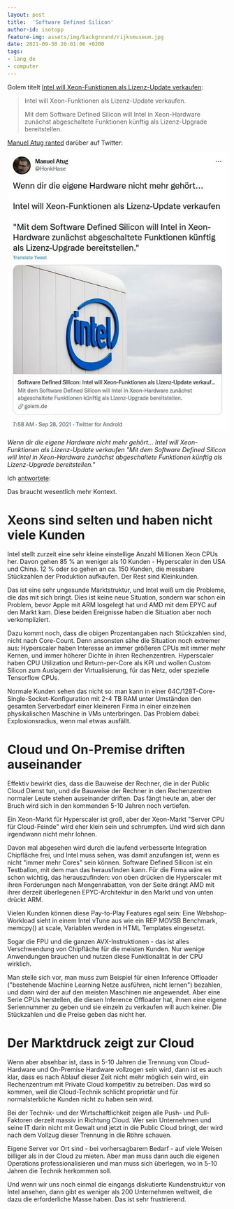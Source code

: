 ```yaml
---
layout: post
title:  'Software Defined Silicon'
author-id: isotopp
feature-img: assets/img/background/rijksmuseum.jpg
date: 2021-09-30 20:01:06 +0200
tags:
- lang_de
- computer
---
```


Golem titelt [Intel will Xeon-Funktionen als Lizenz-Update verkaufen](https://www.golem.de/news/software-defined-silicon-intel-will-xeon-funktionen-als-lizenz-update-verkaufen-2109-159912.html):

> Intel will Xeon-Funktionen als Lizenz-Update verkaufen.
> 
> Mit dem Software Defined Silicon will Intel in Xeon-Hardware zunächst abgeschaltete Funktionen künftig als Lizenz-Upgrade bereitstellen. 

[Manuel Atug ranted](https://twitter.com/HonkHase/status/1442760700112343044) darüber auf Twitter:

![](/uploads/2021/09/intel-software-silicon.jpg)

*Wenn dir die eigene Hardware nicht mehr gehört...
Intel will Xeon-Funktionen als Lizenz-Update verkaufen
"Mit dem Software Defined Silicon will Intel in Xeon-Hardware zunächst abgeschaltete Funktionen künftig als Lizenz-Upgrade bereitstellen."*

Ich [antwortete](https://twitter.com/isotopp/status/1442896442926895104):

Das braucht wesentlich mehr Kontext.

# Xeons sind selten und haben nicht viele Kunden

Intel stellt zurzeit eine sehr kleine einstellige Anzahl Millionen Xeon CPUs her.
Davon gehen 85 % an weniger als 10 Kunden - Hyperscaler in den USA und China.
12 % oder so gehen an ca. 150 Kunden, die messbare Stückzahlen der Produktion aufkaufen.
Der Rest sind Kleinkunden.

Das ist eine sehr ungesunde Marktstruktur, und Intel weiß um die Probleme, die das mit sich bringt.
Dies ist keine neue Situation, sondern war schon ein Problem, bevor Apple mit ARM losgelegt hat und AMD mit dem EPYC auf den Markt kam.
Diese beiden Ereignisse haben die Situation aber noch verkompliziert.

Dazu kommt noch, dass die obigen Prozentangaben nach Stückzahlen sind, nicht nach Core-Count.
Denn ansonsten sähe die Situation noch extremer aus:
Hyperscaler haben Interesse an immer größeren CPUs mit immer mehr Kernen, und immer höherer Dichte in ihren Rechenzentren.
Hyperscaler haben CPU Utilization und Return-per-Core als KPI und wollen Custom Silicon zum Auslagern der Virtualisierung, für das Netz, oder spezielle Tensorflow CPUs.

Normale Kunden sehen das nicht so:
man kann in einer 64C/128T-Core-Single-Socket-Konfiguration mit 2-4 TB RAM unter Umständen den gesamten Serverbedarf einer kleineren Firma in einer einzelnen physikalischen Maschine in VMs unterbringen.
Das Problem dabei: Explosionsradius, wenn mal etwas ausfällt.

# Cloud und On-Premise driften auseinander

Effektiv bewirkt dies, dass die Bauweise der Rechner, die in der Public Cloud Dienst tun, und die Bauweise der Rechner in den Rechenzentren normaler Leute stehen auseinander driften.
Das fängt heute an, aber der Bruch wird sich in den kommenden 5-10 Jahren noch vertiefen.

Ein Xeon-Markt für Hyperscaler ist groß, aber der Xeon-Markt "Server CPU für Cloud-Feinde" wird eher klein sein und schrumpfen.
Und wird sich dann irgendwann nicht mehr lohnen.

Davon mal abgesehen wird durch die laufend verbesserte Integration Chipfläche frei, und Intel muss sehen, was damit anzufangen ist, wenn es nicht "immer mehr Cores" sein können.
Software Defined Silicon ist ein Testballon, mit dem man das herausfinden kann.
Für die Firma wäre es schon wichtig, das herauszufinden:
von oben drücken die Hyperscaler mit ihren Forderungen nach Mengenrabatten, von der Seite drängt AMD mit ihrer derzeit überlegenen EPYC-Architektur in den Markt und von unten drückt ARM.

Vielen Kunden können diese Pay-to-Play Features egal sein:
Eine Webshop-Workload sieht in einem Intel vTune aus wie ein REP MOVSB Benchmark, memcpy() at scale, Variablen werden in HTML Templates eingesetzt.

Sogar die FPU und die ganzen AVX-Instruktionen - das ist alles Verschwendung von Chipfläche für die meisten Kunden.
Nur wenige Anwendungen brauchen und nutzen diese Funktionalität in der CPU wirklich.

Man stelle sich vor, man muss zum Beispiel für einen Inference Offloader ("bestehende Machine Learning Netze ausführen, nicht lernen") bezahlen, und dann wird der auf den meisten Maschinen nie angewendet.
Aber eine Serie CPUs herstellen, die diesen Inference Offloader hat, ihnen eine eigene Seriennummer zu geben und sie einzeln zu verkaufen will auch keiner.
Die Stückzahlen und die Preise geben das nicht her.

# Der Marktdruck zeigt zur Cloud

Wenn aber absehbar ist, dass in 5-10 Jahren die Trennung von Cloud-Hardware und On-Premise Hardware vollzogen sein wird, dann ist es auch klar, dass es nach Ablauf dieser Zeit nicht mehr möglich sein wird, ein Rechenzentrum mit Private Cloud kompetitiv zu betreiben.
Das wird so kommen, weil die Cloud-Technik schlicht proprietär und für normalsterbliche Kunden nicht zu haben sein wird.

Bei der Technik- und der Wirtschaftlichkeit zeigen alle Push- und Pull-Faktoren derzeit massiv in Richtung Cloud.
Wer sein Unternehmen und seine IT darin nicht mit Gewalt und jetzt in die Public Cloud bringt, der wird nach dem Vollzug dieser Trennung in die Röhre schauen.

Eigene Server vor Ort sind - bei vorhersagbarem Bedarf - auf viele Weisen billiger als in der Cloud zu mieten. 
Aber man muss dann auch die eigenen Operations professionalisieren und man muss sich überlegen, wo in 5-10 Jahren die Technik herkommen soll.

Und wenn wir uns noch einmal die eingangs diskutierte Kundenstruktur von Intel ansehen, dann gibt es weniger als 200 Unternehmen weltweit, die dazu die erforderliche Masse haben.
Das ist sehr frustrierend.
